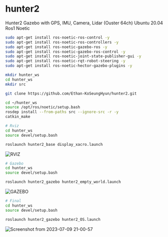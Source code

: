 # hunter2
Hunter2 Gazebo with GPS, IMU, Camera, Lidar (Ouster 64ch)
Ubuntu 20.04 Ros1 Noetic




```bash
sudo apt-get install ros-noetic-ros-control -y
sudo apt-get install ros-noetic-ros-controllers -y
sudo apt-get install ros-noetic-gazebo-ros -y
sudo apt-get install ros-noetic-gazebo-ros-control -y
sudo apt-get install ros-noetic-joint-state-publisher-gui -y
sudo apt-get install ros-noetic-rqt-robot-steering -y
sudo apt-get install ros-noetic-hector-gazebo-plugins -y
```

```bash
mkdir hunter_ws
cd hunter_ws
mkdir src

git clone https://github.com/Ethan-KoSeungHyun/hunter2.git
```
```bash
cd ~/hunter_ws
source /opt/ros/noetic/setup.bash
rosdep install --from-paths src --ignore-src -r -y
catkin_make
```

```bash
# Rviz
cd hunter_ws
source devel/setup.bash

roslaunch hunter2_base display_xacro.launch
```
![RVIZ](https://github.com/Ethan-KoSeungHyun/hunter2/assets/113443261/161d68b4-372e-4986-8326-bd5203a5c996)


```bash
# Gazebo
cd hunter_ws
source devel/setup.bash

roslaunch hunter2_gazebo hunter2_empty_world.launch
```
![GAZEBO](https://github.com/Ethan-KoSeungHyun/hunter2/assets/113443261/90bfab3a-ab56-48b4-b3bd-abe4cb11cb60)

```bash
# Final
cd hunter_ws
source devel/setup.bash

roslaunch hunter2_gazebo hunter2_OS.launch
```
![Screenshot from 2023-07-09 21-00-57](https://github.com/Ethan-KoSeungHyun/hunter2/assets/113443261/73dbdeb3-6742-4689-96d3-0ef1e65d2981)

